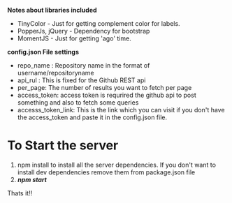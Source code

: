 **Notes about libraries included**

* TinyColor - Just for getting complement color for labels.
* PopperJs, jQuery - Dependency for bootstrap
* MomentJS - Just for getting 'ago' time.

**config.json File settings**
* repo_name : Repository name in the format of username/repositoryname
* api_rul : This is fixed for the Github REST api
* per_page: The number of results you want to fetch per page
* access_token: access token is requrired the github api to post something and also to fetch some queries
* accesss_token_link: This is the link which you can visit if you don't have the access_token and paste it in the config.json file.

# To Start the server
1. npm install to install all the server dependencies. If you don't want to install dev dependencies remove them from package.json file
2. ***npm start***


Thats it!!